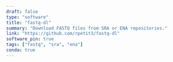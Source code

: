 ```yaml
---
draft: false
type: "software"
title: "fastq-dl"
summary: "Download FASTQ files from SRA or ENA repositories."
link: "https://github.com/rpetit3/fastq-dl"
software_pin: true
tags: ["fastq", "sra", "ena"]
conda: true
---
```

